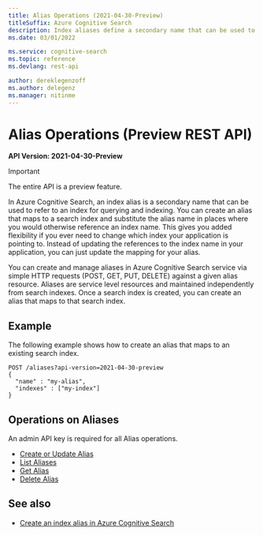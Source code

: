 ```yaml
---
title: Alias Operations (2021-04-30-Preview)
titleSuffix: Azure Cognitive Search
description: Index aliases define a secondary name that can be used to refer to an index for querying and indexing.
ms.date: 03/01/2022

ms.service: cognitive-search
ms.topic: reference
ms.devlang: rest-api

author: dereklegenzoff
ms.author: delegenz
ms.manager: nitinme
---
```

# Alias Operations (Preview REST API)

**API Version: 2021-04-30-Preview**

> [!Important]
> The entire API is a preview feature.

In Azure Cognitive Search, an index alias is a secondary name that can be used to refer to an index for querying and indexing. You can create an alias that maps to a search index and substitute the alias name in places where you would otherwise reference an index name. This gives you added flexibility if you ever need to change which index your application is pointing to. Instead of updating the references to the index name in your application, you can just update the mapping for your alias. 

You can create and manage aliases in Azure Cognitive Search service via simple HTTP requests (POST, GET, PUT, DELETE) against a given alias resource. Aliases are service level resources and maintained independently from search indexes. Once a search index is created, you can create an alias that maps to that search index.


## Example

The following example shows how to create an alias that maps to an existing search index.

```http 
POST /aliases?api-version=2021-04-30-preview
{   
  "name" : "my-alias",  
  "indexes" : ["my-index"]
}  
```

## Operations on Aliases  

An admin API key is required for all Alias operations.

+ [Create or Update Alias](create-or-update-alias.md)
+ [List Aliases](list-aliases.md)  
+ [Get Alias](get-alias.md)  
+ [Delete Alias](delete-alias.md)  

## See also  

+ [Create an index alias in Azure Cognitive Search](/azure/search/search-how-to-alias)   
